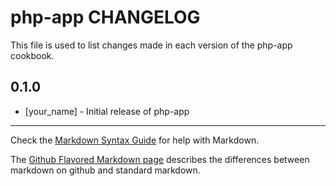 # php-app CHANGELOG

This file is used to list changes made in each version of the php-app cookbook.

## 0.1.0
- [your_name] - Initial release of php-app

- - -
Check the [Markdown Syntax Guide](http://daringfireball.net/projects/markdown/syntax) for help with Markdown.

The [Github Flavored Markdown page](http://github.github.com/github-flavored-markdown/) describes the differences between markdown on github and standard markdown.
